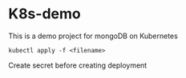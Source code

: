 # K8s-demo

This is a demo project for mongoDB on Kubernetes

```
kubectl apply -f <filename>

```
Create secret before creating deployment
